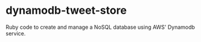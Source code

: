# dynamodb-tweet-store
Ruby code to create and manage a NoSQL database using AWS' Dynamodb service.
